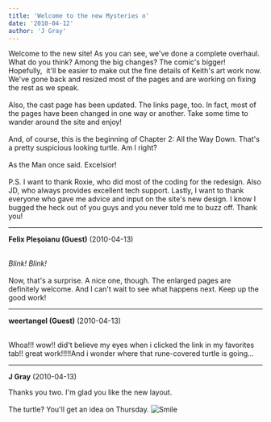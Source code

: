 ```yaml
---
title: 'Welcome to the new Mysteries o'
date: '2010-04-12'
author: 'J Gray'
---
```


Welcome to the new site! As you can see, we've done a complete overhaul. What do you think? Among the big changes? The comic's bigger! Hopefully,&nbsp; it'll be easier to make out the fine details of Keith's art work now. We've gone back and resized most of the pages and are working on fixing the rest as we speak. <br><br>Also, the cast page has been updated. The links page, too. In fact, most of the pages have been changed in one way or another. Take some time to wander around the site and enjoy!<br><br>And, of course, this is the beginning of Chapter 2: All the Way Down. That's a pretty suspicious looking turtle. Am I right?<br><br>As the Man once said. Excelsior!<br><br>P.S. I want to thank Roxie, who did most of the coding for the redesign. Also JD, who always provides excellent tech support. Lastly, I want to thank everyone who gave me advice and input on the site's new design. I know I bugged the heck out of you guys and you never told me to buzz off. Thank you!<br>

---
**Felix Pleșoianu (Guest)** (2010-04-13)

<br> *Blink!* *Blink!*
<br>
<br>Now, that's a surprise. A nice one, though. The enlarged pages are definitely welcome. And I can't wait to see what happens next. Keep up the good work!

---
**weertangel (Guest)** (2010-04-13)

<br>Whoa!!! wow!! did't believe my eyes when i clicked the link in my favorites tab!! great work!!!!!And i wonder where that rune-covered turtle is going...

---
**J Gray** (2010-04-13)

Thanks you two. I'm glad you like the new layout.<br><br>The turtle? You'll get an idea on Thursday. <img src="//smilies/smile.gif" alt="Smile" border="0"><br><br><br>


